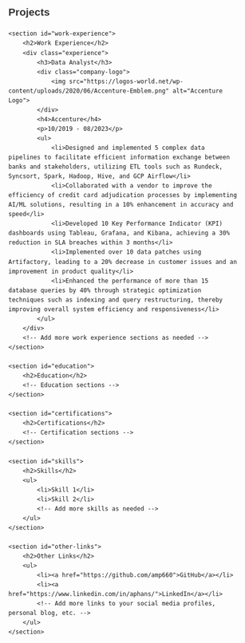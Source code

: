 <!DOCTYPE html>
<html lang="en">
<head>
    <meta charset="UTF-8">
    <meta name="viewport" content="width=device-width, initial-scale=1.0">
    <title>Your Portfolio</title>
    <!-- Link to your CSS file for styling -->
    <link rel="stylesheet" href="styles.css">
    <style>
        /* Add custom CSS styles here */
        body {
            font-family: Arial, sans-serif;
            line-height: 1.6;
            margin: 0;
            padding: 0;
        }
        main {
            padding: 20px;
            max-width: 800px;
            margin: 0 auto;
        }
        h2 {
            color: #333;
        }
        .project {
            margin-bottom: 20px;
        }
        .experience {
            margin-bottom: 30px;
        }
        .company-logo {
            text-align: center;
        }
        .company-logo img {
            width: 150px; /* Adjust the logo size */
            height: auto;
            border-radius: 50%; /* Optional: Add rounded corners */
            box-shadow: 0 0 10px rgba(0, 0, 0, 0.1); /* Optional: Add shadow */
        }
        ul {
            list-style-type: none;
            padding: 0;
        }
        li {
            margin-bottom: 5px;
        }
        a {
            color: #007bff; /* Link color */
            text-decoration: none;
        }
        a:hover {
            text-decoration: underline;
        }
    </style>
</head>
<body>

<main>
    <section id="projects">
        <h2>Projects</h2>
        <!-- Project sections -->
    </section>

    <section id="work-experience">
        <h2>Work Experience</h2>
        <div class="experience">
            <h3>Data Analyst</h3>
            <div class="company-logo">
                <img src="https://logos-world.net/wp-content/uploads/2020/06/Accenture-Emblem.png" alt="Accenture Logo">
            </div>
            <h4>Accenture</h4>
            <p>10/2019 - 08/2023</p>
            <ul>
                <li>Designed and implemented 5 complex data pipelines to facilitate efficient information exchange between banks and stakeholders, utilizing ETL tools such as Rundeck, Syncsort, Spark, Hadoop, Hive, and GCP Airflow</li>
                <li>Collaborated with a vendor to improve the efficiency of credit card adjudication processes by implementing AI/ML solutions, resulting in a 10% enhancement in accuracy and speed</li>
                <li>Developed 10 Key Performance Indicator (KPI) dashboards using Tableau, Grafana, and Kibana, achieving a 30% reduction in SLA breaches within 3 months</li>
                <li>Implemented over 10 data patches using Artifactory, leading to a 20% decrease in customer issues and an improvement in product quality</li>
                <li>Enhanced the performance of more than 15 database queries by 40% through strategic optimization techniques such as indexing and query restructuring, thereby improving overall system efficiency and responsiveness</li>
            </ul>
        </div>
        <!-- Add more work experience sections as needed -->
    </section>

    <section id="education">
        <h2>Education</h2>
        <!-- Education sections -->
    </section>

    <section id="certifications">
        <h2>Certifications</h2>
        <!-- Certification sections -->
    </section>

    <section id="skills">
        <h2>Skills</h2>
        <ul>
            <li>Skill 1</li>
            <li>Skill 2</li>
            <!-- Add more skills as needed -->
        </ul>
    </section>

    <section id="other-links">
        <h2>Other Links</h2>
        <ul>
            <li><a href="https://github.com/amp660">GitHub</a></li>
            <li><a href="https://www.linkedin.com/in/aphans/">LinkedIn</a></li>
            <!-- Add more links to your social media profiles, personal blog, etc. -->
        </ul>
    </section>
</main>

</body>
</html>

